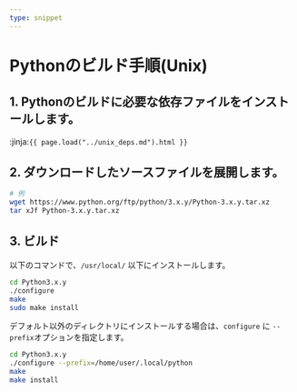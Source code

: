 ```yaml
---
type: snippet
---
```



# Pythonのビルド手順(Unix)


## 1. Pythonのビルドに必要な依存ファイルをインストールします。

:jinja:`{{ page.load("../unix_deps.md").html }}`


## 2. ダウンロードしたソースファイルを展開します。

```sh
# 例
wget https://www.python.org/ftp/python/3.x.y/Python-3.x.y.tar.xz
tar xJf Python-3.x.y.tar.xz
```



## 3. ビルド

以下のコマンドで、`/usr/local/` 以下にインストールします。

```sh
cd Python3.x.y
./configure
make
sudo make install
```

デフォルト以外のディレクトリにインストールする場合は、`configure` に `--prefix`オプションを指定します。

```sh
cd Python3.x.y
./configure --prefix=/home/user/.local/python
make
make install
```

